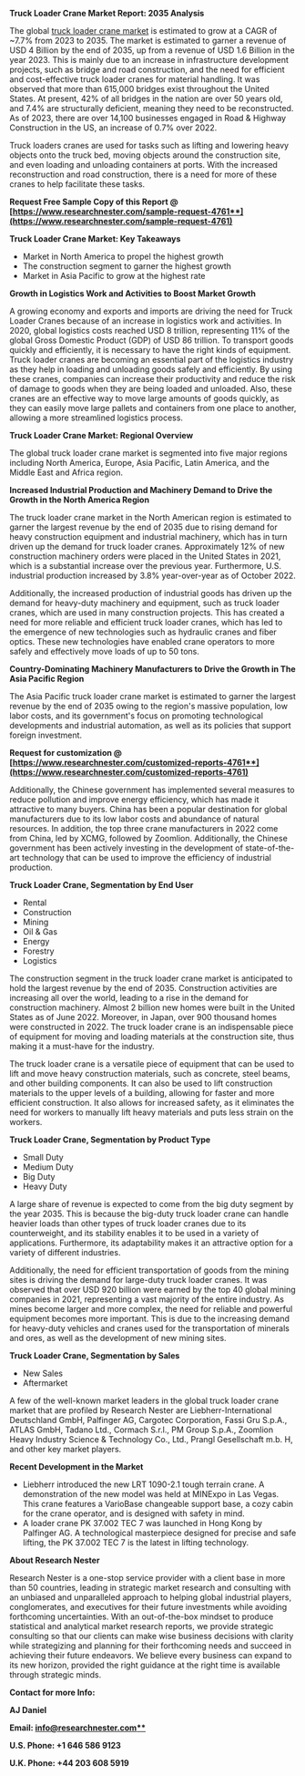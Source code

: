 ﻿<a name="_hlk139373143"></a><a name="_hlk139373847"></a>**Truck Loader Crane Market Report: 2035 Analysis**

The global [truck loader crane market](https://www.researchnester.com/reports/truck-loader-crane-market/4761) is estimated to grow at a CAGR of ~7.7% from 2023 to 2035. The market is estimated to garner a revenue of USD 4 Billion by the end of 2035, up from a revenue of USD 1.6 Billion in the year 2023. This is mainly due to an increase in infrastructure development projects, such as bridge and road construction, and the need for efficient and cost-effective truck loader cranes for material handling. It was observed that more than 615,000 bridges exist throughout the United States. At present, 42% of all bridges in the nation are over 50 years old, and 7.4% are structurally deficient, meaning they need to be reconstructed. As of 2023, there are over 14,100 businesses engaged in Road & Highway Construction in the US, an increase of 0.7% over 2022. 

Truck loaders cranes are used for tasks such as lifting and lowering heavy objects onto the truck bed, moving objects around the construction site, and even loading and unloading containers at ports. With the increased reconstruction and road construction, there is a need for more of these cranes to help facilitate these tasks. 

**Request Free Sample Copy of this Report @ [https://www.researchnester.com/sample-request-4761**](https://www.researchnester.com/sample-request-4761)**

**Truck Loader Crane Market: Key Takeaways** 

- Market in North America to propel the highest growth
- The construction segment to garner the highest growth 
- Market in Asia Pacific to grow at the highest rate

**Growth in Logistics Work and Activities to Boost Market Growth**

A growing economy and exports and imports are driving the need for Truck Loader Cranes because of an increase in logistics work and activities. In 2020, global logistics costs reached USD 8 trillion, representing 11% of the global Gross Domestic Product (GDP) of USD 86 trillion. To transport goods quickly and efficiently, it is necessary to have the right kinds of equipment. Truck loader cranes are becoming an essential part of the logistics industry as they help in loading and unloading goods safely and efficiently. By using these cranes, companies can increase their productivity and reduce the risk of damage to goods when they are being loaded and unloaded. Also, these cranes are an effective way to move large amounts of goods quickly, as they can easily move large pallets and containers from one place to another, allowing a more streamlined logistics process.

**Truck Loader Crane Market: Regional Overview**

The global truck loader crane market is segmented into five major regions including North America, Europe, Asia Pacific, Latin America, and the Middle East and Africa region. 

**Increased Industrial Production and Machinery Demand to Drive the Growth in the North America Region**

The truck loader crane market in the North American region is estimated to garner the largest revenue by the end of 2035 due to rising demand for heavy construction equipment and industrial machinery, which has in turn driven up the demand for truck loader cranes. Approximately 12% of new construction machinery orders were placed in the United States in 2021, which is a substantial increase over the previous year. Furthermore, U.S. industrial production increased by 3.8% year-over-year as of October 2022. 

Additionally, the increased production of industrial goods has driven up the demand for heavy-duty machinery and equipment, such as truck loader cranes, which are used in many construction projects. This has created a need for more reliable and efficient truck loader cranes, which has led to the emergence of new technologies such as hydraulic cranes and fiber optics. These new technologies have enabled crane operators to more safely and effectively move loads of up to 50 tons. 

**Country-Dominating Machinery Manufacturers to Drive the Growth in The Asia Pacific Region**

The Asia Pacific truck loader crane market is estimated to garner the largest revenue by the end of 2035 owing to the region's massive population, low labor costs, and its government's focus on promoting technological developments and industrial automation, as well as its policies that support foreign investment. 

**Request for customization @ [https://www.researchnester.com/customized-reports-4761**](https://www.researchnester.com/customized-reports-4761)**

Additionally, the Chinese government has implemented several measures to reduce pollution and improve energy efficiency, which has made it attractive to many buyers. China has been a popular destination for global manufacturers due to its low labor costs and abundance of natural resources. In addition, the top three crane manufacturers in 2022 come from China, led by XCMG, followed by Zoomlion. Additionally, the Chinese government has been actively investing in the development of state-of-the-art technology that can be used to improve the efficiency of industrial production. 

**Truck Loader Crane, Segmentation by End User**

- Rental
- Construction
- Mining
- Oil & Gas
- Energy
- Forestry
- Logistics

The construction segment in the truck loader crane market is anticipated to hold the largest revenue by the end of 2035. Construction activities are increasing all over the world, leading to a rise in the demand for construction machinery. Almost 2 billion new homes were built in the United States as of June 2022. Moreover, in Japan, over 900 thousand homes were constructed in 2022. The truck loader crane is an indispensable piece of equipment for moving and loading materials at the construction site, thus making it a must-have for the industry. 

The truck loader crane is a versatile piece of equipment that can be used to lift and move heavy construction materials, such as concrete, steel beams, and other building components. It can also be used to lift construction materials to the upper levels of a building, allowing for faster and more efficient construction. It also allows for increased safety, as it eliminates the need for workers to manually lift heavy materials and puts less strain on the workers.

**Truck Loader Crane, Segmentation by Product Type**

- Small Duty
- Medium Duty
- Big Duty
- Heavy Duty

A large share of revenue is expected to come from the big duty segment by the year 2035. This is because the big-duty truck loader crane can handle heavier loads than other types of truck loader cranes due to its counterweight, and its stability enables it to be used in a variety of applications. Furthermore, its adaptability makes it an attractive option for a variety of different industries. 

Additionally, the need for efficient transportation of goods from the mining sites is driving the demand for large-duty truck loader cranes. It was observed that over USD 920 billion were earned by the top 40 global mining companies in 2021, representing a vast majority of the entire industry. As mines become larger and more complex, the need for reliable and powerful equipment becomes more important. This is due to the increasing demand for heavy-duty vehicles and cranes used for the transportation of minerals and ores, as well as the development of new mining sites. 

**Truck Loader Crane, Segmentation by Sales**

- New Sales
- Aftermarket

A few of the well-known market leaders in the global truck loader crane market that are profiled by Research Nester are Liebherr-International Deutschland GmbH, Palfinger AG, Cargotec Corporation, Fassi Gru S.p.A., ATLAS GmbH, Tadano Ltd., Cormach S.r.l., PM Group S.p.A., Zoomlion Heavy Industry Science & Technology Co., Ltd., Prangl Gesellschaft m.b. H, and other key market players. 

**Recent Development in the Market**

- Liebherr introduced the new LRT 1090-2.1 tough terrain crane. A demonstration of the new model was held at MINExpo in Las Vegas. This crane features a VarioBase changeable support base, a cozy cabin for the crane operator, and is designed with safety in mind.
- A loader crane PK 37.002 TEC 7 was launched in Hong Kong by Palfinger AG. A technological masterpiece designed for precise and safe lifting, the PK 37.002 TEC 7 is the latest in lifting technology.

<a name="_hlk139373318"></a>**About Research Nester**

Research Nester is a one-stop service provider with a client base in more than 50 countries, leading in strategic market research and consulting with an unbiased and unparalleled approach to helping global industrial players, conglomerates, and executives for their future investments while avoiding forthcoming uncertainties. With an out-of-the-box mindset to produce statistical and analytical market research reports, we provide strategic consulting so that our clients can make wise business decisions with clarity while strategizing and planning for their forthcoming needs and succeed in achieving their future endeavors. We believe every business can expand to its new horizon, provided the right guidance at the right time is available through strategic minds.

**Contact for more Info:**

**AJ Daniel**

**Email: [info@researchnester.com**](mailto:info@researchnester.com)**

**U.S. Phone: +1 646 586 9123** 

**U.K. Phone: +44 203 608 5919**
